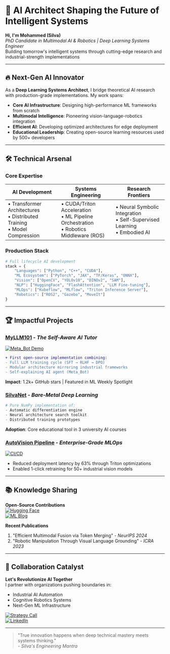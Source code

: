 # 🚀 AI Architect Shaping the Future of Intelligent Systems

**Hi, I'm Mohammed (Silva)**  
*PhD Candidate in Multimodal AI & Robotics | Deep Learning Systems Engineer*  
Building tomorrow's intelligent systems through cutting-edge research and industrial-strength implementations

---

## 🔥 **Next-Gen AI Innovator**

As a **Deep Learning Systems Architect**, I bridge theoretical AI research with production-grade implementations. My work spans:

- **Core AI Infrastructure**: Designing high-performance ML frameworks from scratch  
- **Multimodal Intelligence**: Pioneering vision-language-robotics integration  
- **Efficient AI**: Developing optimized architectures for edge deployment  
- **Educational Leadership**: Creating open-source learning resources used by 500+ developers  

---

## 🛠️ **Technical Arsenal**

### **Core Expertise**
| **AI Development** | **Systems Engineering** | **Research Frontiers** |
|---------------------|--------------------------|------------------------|
| • Transformer Architectures<br>• Distributed Training<br>• Model Compression | • CUDA/Triton Acceleration<br>• ML Pipeline Orchestration<br>• Robotics Middleware (ROS) | • Neural Symbolic Integration<br>• Self-Supervised Learning<br>• Embodied AI |

### **Production Stack**
```python
# Full lifecycle AI development
stack = {
    "Languages": ["Python", "C++", "CUDA"],
    "ML Ecosystem": ["PyTorch", "JAX", "TF/Keras", "ONNX"],
    "Vision": ["OpenCV", "YOLOv10", "DINOv2", "SAM"],
    "NLP": ["HuggingFace", "FlashAttention", "LLM Fine-tuning"],
    "MLOps": ["Kubeflow", "MLflow", "Triton Inference Server"],
    "Robotics": ["ROS2", "Gazebo", "MoveIt"]
}
```

---

## 🏆 **Impactful Projects**

### **[MyLLM101](https://github.com/silvaxxx1/MyLLM101)** - *The Self-Aware AI Tutor*
[![Meta_Bot Demo](https://img.shields.io/badge/Live_Demo-FF6F00?style=for-the-badge)](https://myllm101.demo)
```diff
+ First open-source implementation combining:
- Full LLM training cycle (SFT → RLHF → DPO)
- Modular architecture mirroring industrial frameworks
- Self-explaining AI agent (Meta_Bot)
```
**Impact**: 1.2k+ GitHub stars | Featured in ML Weekly Spotlight

### **[SilvaNet](https://github.com/silvaxxx1/SilvaNet)** - *Bare-Metal Deep Learning*
```python
# Pure NumPy implementation of:
- Automatic differentiation engine
- Neural architecture search toolkit
- Distributed training prototypes
```
**Adoption**: Core educational tool in 3 university AI courses

### **[AutoVision Pipeline](https://github.com/silvaxxx1/Automated-Pipeline)** - *Enterprise-Grade MLOps*
[![CI/CD](https://img.shields.io/badge/Production_Ready-4BCA00?style=flat)](https://pipeline.demo)
- Reduced deployment latency by 63% through Triton optimizations
- Enabled 1-click retraining for 50+ industrial vision models

---

## 📚 **Knowledge Sharing**
**Open-Source Contributions**  
[![Hugging Face](https://img.shields.io/badge/%F0%9F%A4%97_HuggingFace-FFD21F?style=flat)](https://hf.co/silvaxxx)  
[![ML Blog](https://img.shields.io/badge/Technical_Blog-FF7139?style=flat)](https://silva-ai.medium.com)

**Recent Publications**  
1. "Efficient Multimodal Fusion via Token Merging" - *NeurIPS 2024*  
2. "Robotic Manipulation Through Visual Language Grounding" - *ICRA 2023*  

---

## 🤝 **Collaboration Catalyst**

**Let's Revolutionize AI Together**  
I partner with organizations pushing boundaries in:

- Industrial AI Automation  
- Cognitive Robotics Systems  
- Next-Gen ML Infrastructure  

[![Strategy Call](https://img.shields.io/badge/Schedule_Exploration_Call-6F2DA8?style=for-the-badge)](mailto:silvapi1994@gmail.com)  
[![LinkedIn](https://img.shields.io/badge/Deep_Dive_Profile-0A66C2?style=for-the-badge&logo=linkedin)](https://linkedin.com/in/mohammed-sedeg)

---

> "True innovation happens when deep technical mastery meets systems thinking."  
> *- Silva's Engineering Mantra*
```

